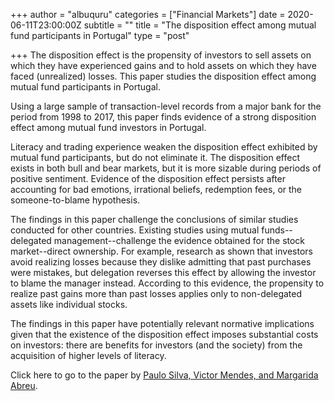 +++
author = "albuquru"
categories = ["Financial Markets"]
date = 2020-06-11T23:00:00Z
subtitle = ""
title = "The disposition effect among mutual fund participants in Portugal"
type = "post"

+++
The disposition effect is the propensity of investors to sell assets on which they have experienced gains and to hold assets on which they have faced (unrealized) losses. This paper studies the disposition effect among mutual fund participants in Portugal.

Using a large sample of transaction-level records from a major bank for the period from 1998 to 2017, this paper finds evidence of a strong disposition effect among mutual fund investors in Portugal. 

Literacy and trading experience weaken the disposition effect exhibited by mutual fund participants, but do not eliminate it. The disposition effect exists in both bull and bear markets, but it is more sizable during periods of positive sentiment. Evidence of the disposition effect persists after accounting for bad emotions, irrational beliefs, redemption fees, or the someone-to-blame hypothesis.

The findings in this paper challenge the conclusions of similar studies conducted for other countries. Existing studies using mutual funds--delegated management--challenge the evidence obtained for the stock market--direct ownership. For example, research as shown that investors avoid realizing losses because they dislike admitting that past purchases were mistakes, but delegation reverses this effect by allowing the investor to blame the manager instead. According to this evidence, the propensity to realize past gains more than past losses applies only to non-delegated assets like individual stocks.

The findings in this paper have potentially relevant normative implications given that the existence of the disposition effect imposes substantial costs on investors: there are benefits for investors (and the society) from the acquisition of higher levels of literacy.

Click here to go to the paper by [Paulo Silva, Victor Mendes, and Margarida Abreu](https://ideas.repec.org/p/ise/remwps/wp01262020.html).